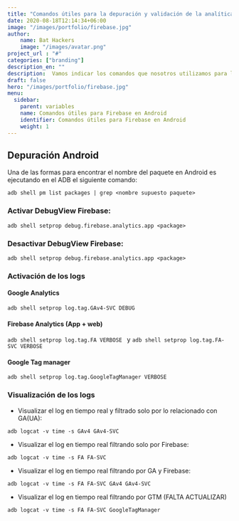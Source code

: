 ```yaml
---
title: "Comandos útiles para la depuración y validación de la analítica en Android"
date: 2020-08-18T12:14:34+06:00
image: "/images/portfolio/firebase.jpg"
author:
    name: Bat Hackers
    image: "/images/avatar.png"
project_url : "#"
categories: ["branding"]
description_en: ""
description:  Vamos indicar los comandos que nosotros utilizamos para la validación y depuración de la analítica en Android.. 
draft: false
hero: "/images/portfolio/firebase.jpg"
menu:
  sidebar:
    parent: variables
    name: Comandos útiles para Firebase en Android
    identifier: Comandos útiles para Firebase en Android
    weight: 1
---
```



## Depuración Android

Una de las formas para encontrar el nombre del paquete en Android es ejecutando en el ADB el siguiente comando: 

```adb shell pm list packages | grep <nombre supuesto paquete> ```



### Activar DebugView Firebase:

``` adb shell setprop debug.firebase.analytics.app <package> ```

### Desactivar DebugView Firebase:
``` adb shell setprop debug.firebase.analytics.app <package> ```

### Activación de los logs

#### Google Analytics
```adb shell setprop log.tag.GAv4-SVC DEBUG ```
 
#### Firebase Analytics (App + web)
```adb shell setprop log.tag.FA VERBOSE ``` y 
```adb shell setprop log.tag.FA-SVC VERBOSE ```

#### Google Tag manager
```adb shell setprop log.tag.GoogleTagManager VERBOSE```

### Visualización de los logs

- Visualizar el log en tiempo real y filtrado solo por lo relacionado con GA(UA):

```adb logcat -v time -s GAv4 GAv4-SVC```
- Visualizar el log en tiempo real  filtrando solo por Firebase:

```adb logcat -v time -s FA FA-SVC```

- Visualizar el log en tiempo real filtrando por GA y Firebase:

```adb logcat -v time -s FA FA-SVC GAv4 GAv4-SVC```

- Visualizar el log en tiempo real filtrando por GTM (FALTA ACTUALIZAR)

```adb logcat -v time -s FA FA-SVC GoogleTagManager```
